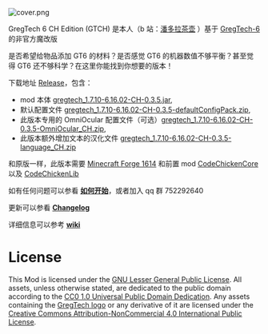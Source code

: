 ![cover.png](https://github.com/CHanzyLazer/gregtech6-CH_Edition/wiki/picture/cover.png)

GregTech 6 CH Edition (GTCH) 是本人（b 站：[潘多拉茶壶](https://space.bilibili.com/5104148) ）基于 [GregTech-6](https://gregtech.mechaenetia.com) 的非官方魔改版

是否希望给物品添加 GT6 的材料？是否感觉 GT6 的机器数值不够平衡？甚至觉得 GT6 还不够科学？在这里你能找到你想要的版本！

下载地址 [Release](https://github.com/CHanzyLazer/gregtech6-CH_Edition/releases/latest)，包含：
- mod 本体 [gregtech_1.7.10-6.16.02-CH-0.3.5.jar](https://github.com/CHanzyLazer/gregtech6-CH_Edition/releases/download/v6.16.02-CH-0.3.5/gregtech_1.7.10-6.16.02-CH-0.3.5.jar),
- 默认配置文件 [gregtech_1.7.10-6.16.02-CH-0.3.5-defaultConfigPack.zip](https://github.com/CHanzyLazer/gregtech6-CH_Edition/releases/download/v6.16.02-CH-0.3.5/gregtech_1.7.10-6.16.02-CH-0.3.5-defaultConfigPack.zip),
- 此版本专用的 OmniOcular 配置文件（可选）[gregtech_1.7.10-6.16.02-CH-0.3.5-OmniOcular_CH.zip](https://github.com/CHanzyLazer/gregtech6-CH_Edition/releases/download/v6.16.02-CH-0.3.5/gregtech_1.7.10-6.16.02-CH-0.3.5-OmniOcular_CH.zip),
- 此版本额外增加文本的汉化文件 [gregtech_1.7.10-6.16.02-CH-0.3.5-language_CH.zip](https://github.com/CHanzyLazer/gregtech6-CH_Edition/releases/download/v6.16.02-CH-0.3.5/gregtech_1.7.10-6.16.02-CH-0.3.5-language_CH.zip)

和原版一样，此版本需要 [Minecraft Forge 1614](https://files.minecraftforge.net/maven/net/minecraftforge/forge/1.7.10-10.13.4.1614-1.7.10/forge-1.7.10-10.13.4.1614-1.7.10-installer.jar)
和前置 mod [CodeChickenCore](https://gregtech.overminddl1.com/codechicken/CodeChickenCore/1.7.10-1.0.7.47/CodeChickenCore-1.7.10-1.0.7.47-universal.jar) 以及 [CodeChickenLib](https://gregtech.overminddl1.com/codechicken/CodeChickenLib/1.7.10-1.1.3.140/CodeChickenLib-1.7.10-1.1.3.140-universal.jar)

如有任何问题可以参看 [**如何开始**](https://github.com/CHanzyLazer/gregtech6-CH_Edition/wiki/begin)，或者加入 qq 群 752292640

更新可以参看 [**Changelog**](https://github.com/CHanzyLazer/gregtech6-CH_Edition/wiki/changelog)

详细信息可以参考 [**wiki**](https://github.com/CHanzyLazer/gregtech6-CH_Edition/wiki)


# License
This Mod is licensed under the [GNU Lesser General Public License](LICENSE).
All assets, unless otherwise stated, are dedicated to the public domain
according to the [CC0 1.0 Universal Public Domain Dedication](src/main/resources/LICENSE.assets).
Any assets containing the [GregTech logo](src/main/resources/logos) or any
derivative of it are licensed under the
[Creative Commons Attribution-NonCommercial 4.0 International Public License](src/main/resources/LICENSE.logos).

